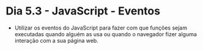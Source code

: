# Dia 5.3 - JavaScript - Eventos
- Utilizar os eventos do JavaScript para fazer com que funções sejam executadas quando alguém as usa ou quando o navegador fizer alguma interação com a sua página web.
